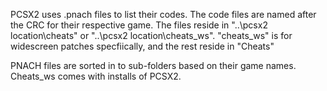 PCSX2 uses .pnach files to list their codes.  The code files are named after the CRC for their respective game. The files reside in "..\pcsx2 location\cheats" or "..\pcsx2 location\cheats_ws". "cheats_ws" is for widescreen patches specfiically, and the rest reside in "Cheats"

PNACH files are sorted in to sub-folders based on their game names. Cheats_ws comes with installs of PCSX2.
